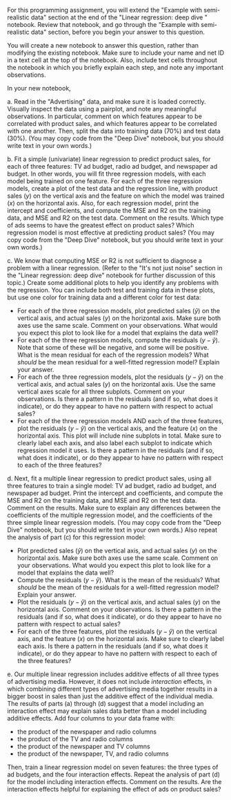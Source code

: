 
For this programming assignment, you will extend the "Example with semi-realistic data" section at the end of the "Linear regression: deep dive
" notebook. Review that notebook, and go through the "Example with semi-realistic data" section, before you begin your answer to this question.

You will create a new notebook to answer this question, rather than modifying the existing notebook. Make sure to include your name and net ID in a text cell at the top of the notebook. Also, include text cells throughout the notebook in which you briefly explain each step, and note any important observations.

In your new notebook,


a. Read in the "Advertising" data, and make sure it is loaded correctly. Visually inspect the data using a pairplot, and note any meaningful observations. In particular, comment on which features appear to be correlated with product sales, and which features appear to be correlated with one another. Then, split the data into training data (70%) and test data (30%). (You may copy code from the "Deep Dive" notebook, but you should write text in your own words.)


b. Fit a simple (univariate) linear regression to predict product sales, for each of three features: TV ad budget, radio ad budget, and newspaper ad budget. In other words, you will fit three regression models, with each model being trained on one feature. For each of the three regression models, create a plot of the test data and the regression line, with product sales ($y$) on the vertical axis and the feature on which the model was trained ($x$) on the horizontal axis. Also, for each regression model, print the intercept and coefficients, and compute the MSE and R2 on the training data, and MSE and R2 on the test data. Comment on the results. Which type of ads seems to have the greatest effect on product sales? Which regression model is most effective at predicting product sales? (You may copy code from the "Deep Dive" notebook, but you should write text in your own words.)


c. We know that computing MSE or R2 is not sufficient to diagnose a problem with a linear regression. (Refer to the "It's not just noise" section in the "Linear regression: deep dive" notebook for further discussion of this topic.) Create some additional plots to help you identify any problems with the regression. You can include both test and training data in these plots, but use one color for training data and a different color for test data:

 - For each of the three regression models, plot predicted sales ($\hat{y}$) on the vertical axis, and actual sales ($y$) on the horizontal axis. Make sure both axes use the same scale. Comment on your observations. What would you expect this plot to look like for a model that explains the data well?
 - For each of the three regression models, compute the residuals ($y - \hat{y}$). Note that some of these will be negative, and some will be positive. What is the mean residual for each of the regression models? What _should_ be the mean residual for a well-fitted regression model? Explain your answer.
 - For each of the three regression models, plot the residuals ($y - \hat{y}$) on the vertical axis, and actual sales ($y$) on the horizontal axis. Use the same vertical axes scale for all three subplots. Comment on your observations. Is there a pattern in the residuals (and if so, what does it indicate), or do they appear to have no pattern with respect to actual sales?
 - For each of the three regression models AND each of the three features, plot the residuals ($y - \hat{y}$) on the vertical axis, and the feature ($x$) on the horizontal axis. This plot will include nine subplots in total. Make sure to clearly label each axis, and also label each subplot to indicate which regression model it uses. Is there a pattern in the residuals (and if so, what does it indicate), or do they appear to have no pattern with respect to each of the three features?


 d. Next, fit a multiple linear regression to predict product sales, using all three features to train a single model: TV ad budget, radio ad budget, and newspaper ad budget. Print the intercept and coefficients, and compute the MSE and R2 on the training data, and MSE and R2 on the test data. Comment on the results. Make sure to explain any differences between the coefficients of the multiple regression model, and the coefficients of the three simple linear regression models. (You may copy code from the "Deep Dive" notebook, but you should write text in your own words.) Also repeat the analysis of part (c) for this regression model:

  - Plot predicted sales ($\hat{y}$) on the vertical axis, and actual sales ($y$) on the horizontal axis. Make sure both axes use the same scale. Comment on your observations. What would you expect this plot to look like for a model that explains the data well?
 - Compute the residuals ($y - \hat{y}$). What is the mean of the residuals? What _should_ be the mean of the residuals for a well-fitted regression model? Explain your answer.
 - Plot the residuals ($y - \hat{y}$) on the vertical axis, and actual sales ($y$) on the horizontal axis. Comment on your observations. Is there a pattern in the residuals (and if so, what does it indicate), or do they appear to have no pattern with respect to actual sales?
 - For each of the three features, plot the residuals ($y - \hat{y}$) on the vertical axis, and the feature ($x$) on the horizontal axis. Make sure to clearly label each axis. Is there a pattern in the residuals (and if so, what does it indicate), or do they appear to have no pattern with respect to each of the three features?


e. Our multiple linear regression includes additive effects of all three types of advertising media. However, it does not include *interaction* effects, in which combining different types of advertising media together results in a bigger boost in sales than just the additive effect of the individual media.  The results of parts (a) through (d) suggest that a model including an interaction effect may explain sales data better than a model including additive effects. Add four columns to your data frame with:

- the product of the newspaper and radio columns
- the product of the TV and radio columns
- the product of the newspaper and TV columns
- the product of the newspaper, TV, and radio columns

Then, train a linear regression model on seven features: the three types of ad budgets, and the four interaction effects. Repeat the analysis of part (d) for the model including interaction effects. Comment on the results. Are the interaction effects helpful for explaining the effect of ads on product sales?